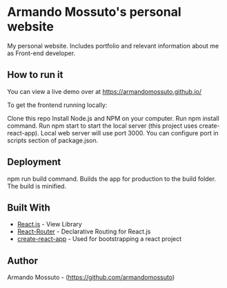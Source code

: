 # Armando Mossuto's personal website

My personal website. Includes portfolio and relevant information about me as Front-end developer.

## How to run it

You can view a live demo over at https://armandomossuto.github.io/

To get the frontend running locally:

Clone this repo
Install Node.js and NPM on your computer.
Run npm install command.
Run npm start to start the local server (this project uses create-react-app).
Local web server will use port 3000. You can configure port in scripts section of package.json.

## Deployment

npm run build command.
Builds the app for production to the build folder. The build is minified.

## Built With

* [React.js](https://github.com/facebook/react) - View Library 
* [React-Router](https://github.com/ReactTraining/react-router) - Declarative Routing for React.js
* [create-react-app](https://github.com/facebook/create-react-app) - Used for bootstrapping a react project


## Author

Armando Mossuto - (https://github.com/armandomossuto)



